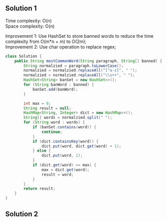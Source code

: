 ## Solution 1

Time complexity: O(n)  
Space complexity: O(n)  

Improvement 1: Use HashSet to store banned words to reduce the time complexity from O(m*n + m) to O(2m);  
Improvement 2: Use char operation to replace regex;  
```java
class Solution {
    public String mostCommonWord(String paragraph, String[] banned) {
        String normalzied = paragraph.toLowerCase();      
        normalzied = normalzied.replaceAll("[^a-z]", " ");
        normalzied = normalzied.replaceAll("\\s++", " ");
        HashSet<String> banSet = new HashSet<>();
        for (String banWord : banned) {
            banSet.add(banWord);
        }

        int max = 0;
        String result = null;
        HashMap<String, Integer> dict = new HashMap<>();
        String[] words = normalzied.split(" ");
        for (String word : words) {
            if (banSet.contains(word)) {
                continue;
            }
            if (dict.containsKey(word)) {
                dict.put(word, dict.get(word) + 1);
            } else {
                dict.put(word, 1);
            }
            if (dict.get(word) >= max) {
                max = dict.get(word);
                result = word;
            }
        }
        return result;
    }
}
```

## Solution 2
